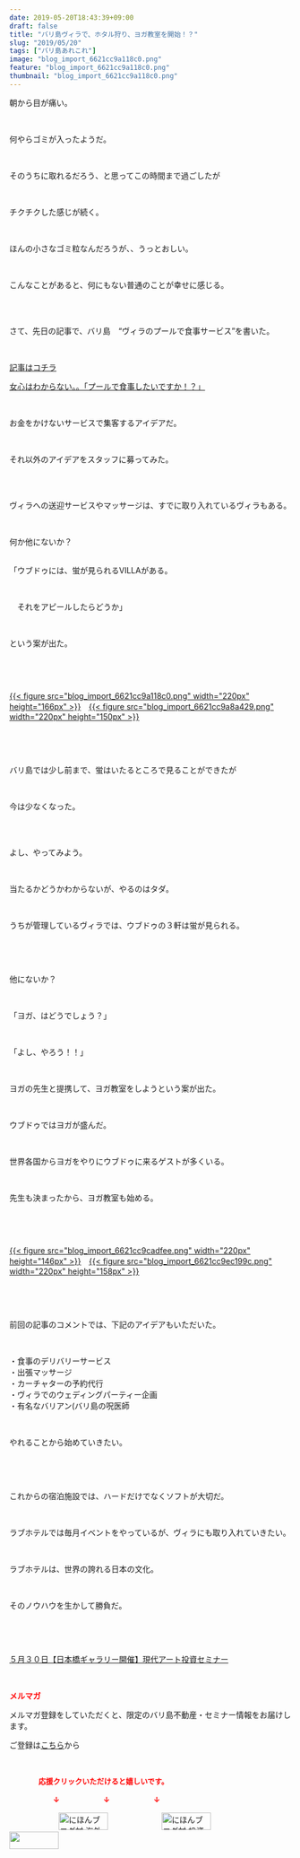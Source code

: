 ```yaml
---
date: 2019-05-20T18:43:39+09:00
draft: false
title: "バリ島ヴィラで、ホタル狩り、ヨガ教室を開始！？"
slug: "2019/05/20"
tags: ["バリ島あれこれ"]
image: "blog_import_6621cc9a118c0.png"
feature: "blog_import_6621cc9a118c0.png"
thumbnail: "blog_import_6621cc9a118c0.png"
---
```

<p>朝から目が痛い。</p><p> </p><p>何やらゴミが入ったようだ。</p><p> </p><p>そのうちに取れるだろう、と思ってこの時間まで過ごしたが</p><p> </p><p>チクチクした感じが続く。</p><p> </p><p>ほんの小さなゴミ粒なんだろうが、、うっとおしい。</p><p> </p><p>こんなことがあると、何にもない普通のことが幸せに感じる。</p><p> </p><p><br/>さて、先日の記事で、バリ島　“ヴィラのプールで食事サービス”を書いた。</p><p> </p><p><a href="entry-12459965753.html" target="_blank">記事はコチラ</a></p><p><a href="entry-12459965753.html" target="_blank">女心はわからない。。「プールで食事したいですか！？」</a></p><p> </p><p>お金をかけないサービスで集客するアイデアだ。</p><p> </p><p>それ以外のアイデアをスタッフに募ってみた。</p><p> </p><p><br/>ヴィラへの送迎サービスやマッサージは、すでに取り入れているヴィラもある。</p><p> </p><p>何か他にないか？</p><p><br/>「ウブドゥには、蛍が見られるVILLAがある。</p><p> </p><p>　それをアピールしたらどうか」</p><p> </p><p>という案が出た。</p><p> </p><p> </p><p><a href="blog_import_6621cc9a118c0.png">{{< figure src="blog_import_6621cc9a118c0.png" width="220px" height="166px" >}}</a>　<a href="blog_import_6621cc9a8a429.png">{{< figure src="blog_import_6621cc9a8a429.png" width="220px" height="150px" >}}</a></p><p> </p><p> </p><p>バリ島では少し前まで、蛍はいたるところで見ることができたが</p><p> </p><p>今は少なくなった。</p><p> </p><p><br/>よし、やってみよう。</p><p> </p><p>当たるかどうかわからないが、やるのはタダ。</p><p> </p><p>うちが管理しているヴィラでは、ウブドゥの３軒は蛍が見られる。</p><p> </p><p> </p><p>他にないか？</p><p> </p><p>「ヨガ、はどうでしょう？」</p><p> </p><p>「よし、やろう！！」</p><p> </p><p>ヨガの先生と提携して、ヨガ教室をしようという案が出た。</p><p> </p><p>ウブドゥではヨガが盛んだ。</p><p> </p><p>世界各国からヨガをやりにウブドゥに来るゲストが多くいる。</p><p> </p><p>先生も決まったから、ヨガ教室も始める。</p><p> </p><p> </p><p><a href="blog_import_6621cc9cadfee.png">{{< figure src="blog_import_6621cc9cadfee.png" width="220px" height="146px" >}}</a>　<a href="blog_import_6621cc9ec199c.png">{{< figure src="blog_import_6621cc9ec199c.png" width="220px" height="158px" >}}</a></p><p> </p><p> </p><p>前回の記事のコメントでは、下記のアイデアもいただいた。</p><p> </p><p>・食事のデリバリーサービス<br/>・出張マッサージ<br/>・カーチャターの予約代行<br/>・ヴィラでのウェディングパーティー企画<br/>・有名なバリアン(バリ島の呪医師</p><p> </p><p>やれることから始めていきたい。</p><p> </p><p> </p><p>これからの宿泊施設では、ハードだけでなくソフトが大切だ。</p><p> </p><p>ラブホテルでは毎月イベントをやっているが、ヴィラにも取り入れていきたい。</p><p> </p><p>ラブホテルは、世界の誇れる日本の文化。</p><p> </p><p>そのノウハウを生かして勝負だ。</p><p> </p><p> </p><p><a href="entry-12460608263.html" target="_blank">５月３０日【日本橋ギャラリー開催】現代アート投資セミナー</a></p><p> </p><p><span style="font-weight: bold;"><span style="color: rgb(255, 0, 0);">メルマガ</span></span></p><p>メルマガ登録をしていただくと、限定のバリ島不動産・セミナー情報をお届けします。</p><p>ご登録は<a href="f9eeVI" target="_blank">こちら</a>から</p><p style="text-align: center;"> </p><p><font color="#ff0000" size="2"><strong>　　　　応援クリックいただけると嬉しいです。</strong></font></p><p><font color="#ff0000" size="2"><strong>　　　　　　↓　　　　　　↓　　　　　　↓</strong></font></p><p><a href="ranking.html?p_cid=01260127" id="&amp;blogmura_banner"><img alt="にほんブログ村 海外生活ブログ バリ島情報へ" border="0" height="31" src="data:image/svg+xml;charset=utf-8,%3Csvg%20xmlns%3D%22http%3A%2F%2Fwww.w3.org%2F2000%2Fsvg%22%20title%3D%22Placeholder%20for%20Images%22%20role%3D%22presentation%22%20viewBox%3D%220%200%2088%2031%22%20%2F%3E" width="88" data-src="//overseas.blogmura.com/bali/img/bali88_31.gif" style="aspect-ratio: auto 88 / 31;"/><noscript><img alt="にほんブログ村 海外生活ブログ バリ島情報へ" border="0" height="31" src="//overseas.blogmura.com/bali/img/bali88_31.gif" width="88"></noscript></a>  <a href="ranking.html?p_cid=01260127" id="&amp;blogmura_banner"><img alt="にほんブログ村 投資ブログ 不動産投資へ" border="0" height="31" src="data:image/svg+xml;charset=utf-8,%3Csvg%20xmlns%3D%22http%3A%2F%2Fwww.w3.org%2F2000%2Fsvg%22%20title%3D%22Placeholder%20for%20Images%22%20role%3D%22presentation%22%20viewBox%3D%220%200%2088%2031%22%20%2F%3E" width="88" data-src="//investment.blogmura.com/hudousantoushi/img/hudousantoushi88_31.gif" style="aspect-ratio: auto 88 / 31;"/><noscript><img alt="にほんブログ村 投資ブログ 不動産投資へ" border="0" height="31" src="//investment.blogmura.com/hudousantoushi/img/hudousantoushi88_31.gif" width="88"></noscript></a> <a href="link.php?1804582" title="人気ブログランキングへ"><img border="0" height="31" src="data:image/svg+xml;charset=utf-8,%3Csvg%20xmlns%3D%22http%3A%2F%2Fwww.w3.org%2F2000%2Fsvg%22%20title%3D%22Placeholder%20for%20Images%22%20role%3D%22presentation%22%20viewBox%3D%220%200%2088%2031%22%20%2F%3E" width="88" data-src="https://blog.with2.net/img/banner/banner_22.gif" style="aspect-ratio: auto 88 / 31;"/><noscript><img border="0" height="31" src="https://blog.with2.net/img/banner/banner_22.gif" width="88"></noscript></a></p>

